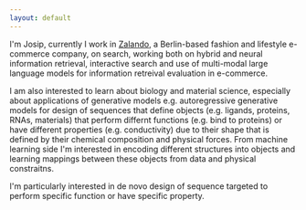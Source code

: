 ```yaml
---
layout: default
---
```


I'm Josip, currently I work in [Zalando](http://zalando.com), a Berlin-based fashion and lifestyle e-commerce company, on search, working both on hybrid and neural information retrieval, interactive search and use of multi-modal large language models for information retreival evaluation in e-commerce. 

I am also interested to learn about biology and material science, especially about applications of generative models e.g. autoregressive generative models for design of sequences that define objects (e.g. ligands, proteins, RNAs, materials) that perform differnt functions (e.g. bind to proteins) or have different properties (e.g. conductivity) due to their shape that is defined by their chemical composition and physical forces. From machine learning side I'm interested in encoding different structures into objects and learning mappings between these objects from data and physical constraitns.

I'm particularly interested in de novo design of sequence targeted to perform specific function or have specific property.